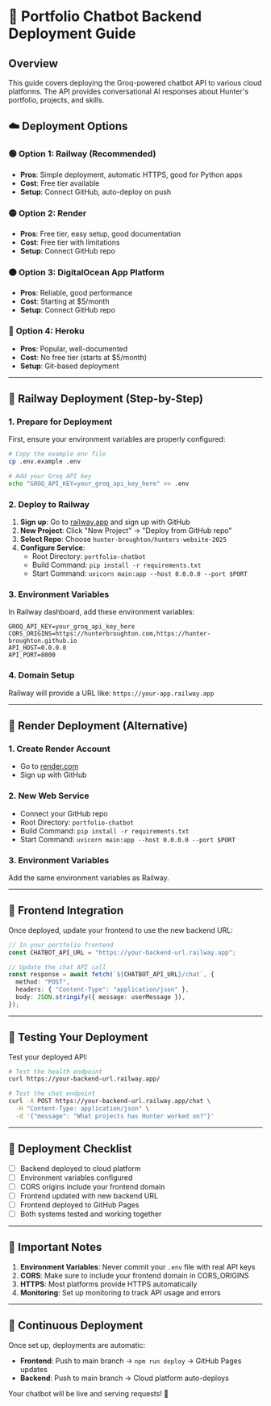 # 🚀 Portfolio Chatbot Backend Deployment Guide

## Overview

This guide covers deploying the Groq-powered chatbot API to various cloud platforms. The API provides conversational AI responses about Hunter's portfolio, projects, and skills.

## ☁️ Deployment Options

### 🟢 **Option 1: Railway (Recommended)**

- **Pros**: Simple deployment, automatic HTTPS, good for Python apps
- **Cost**: Free tier available
- **Setup**: Connect GitHub, auto-deploy on push

### 🟡 **Option 2: Render**

- **Pros**: Free tier, easy setup, good documentation
- **Cost**: Free tier with limitations
- **Setup**: Connect GitHub repo

### 🟠 **Option 3: DigitalOcean App Platform**

- **Pros**: Reliable, good performance
- **Cost**: Starting at $5/month
- **Setup**: Connect GitHub repo

### 🔵 **Option 4: Heroku**

- **Pros**: Popular, well-documented
- **Cost**: No free tier (starts at $5/month)
- **Setup**: Git-based deployment

---

## 🚂 Railway Deployment (Step-by-Step)

### 1. Prepare for Deployment

First, ensure your environment variables are properly configured:

```bash
# Copy the example env file
cp .env.example .env

# Add your Groq API key
echo "GROQ_API_KEY=your_groq_api_key_here" >> .env
```

### 2. Deploy to Railway

1. **Sign up**: Go to [railway.app](https://railway.app) and sign up with GitHub
2. **New Project**: Click "New Project" → "Deploy from GitHub repo"
3. **Select Repo**: Choose `hunter-broughton/hunters-website-2025`
4. **Configure Service**:
   - Root Directory: `portfolio-chatbot`
   - Build Command: `pip install -r requirements.txt`
   - Start Command: `uvicorn main:app --host 0.0.0.0 --port $PORT`

### 3. Environment Variables

In Railway dashboard, add these environment variables:

```
GROQ_API_KEY=your_groq_api_key_here
CORS_ORIGINS=https://hunterbroughton.com,https://hunter-broughton.github.io
API_HOST=0.0.0.0
API_PORT=8000
```

### 4. Domain Setup

Railway will provide a URL like: `https://your-app.railway.app`

---

## 🎨 Render Deployment (Alternative)

### 1. Create Render Account

- Go to [render.com](https://render.com)
- Sign up with GitHub

### 2. New Web Service

- Connect your GitHub repo
- Root Directory: `portfolio-chatbot`
- Build Command: `pip install -r requirements.txt`
- Start Command: `uvicorn main:app --host 0.0.0.0 --port $PORT`

### 3. Environment Variables

Add the same environment variables as Railway.

---

## 🔧 Frontend Integration

Once deployed, update your frontend to use the new backend URL:

```typescript
// In your portfolio frontend
const CHATBOT_API_URL = "https://your-backend-url.railway.app";

// Update the chat API call
const response = await fetch(`${CHATBOT_API_URL}/chat`, {
  method: "POST",
  headers: { "Content-Type": "application/json" },
  body: JSON.stringify({ message: userMessage }),
});
```

---

## 🧪 Testing Your Deployment

Test your deployed API:

```bash
# Test the health endpoint
curl https://your-backend-url.railway.app/

# Test the chat endpoint
curl -X POST https://your-backend-url.railway.app/chat \
  -H "Content-Type: application/json" \
  -d '{"message": "What projects has Hunter worked on?"}'
```

---

## 📝 Deployment Checklist

- [ ] Backend deployed to cloud platform
- [ ] Environment variables configured
- [ ] CORS origins include your frontend domain
- [ ] Frontend updated with new backend URL
- [ ] Frontend deployed to GitHub Pages
- [ ] Both systems tested and working together

---

## 🚨 Important Notes

1. **Environment Variables**: Never commit your `.env` file with real API keys
2. **CORS**: Make sure to include your frontend domain in CORS_ORIGINS
3. **HTTPS**: Most platforms provide HTTPS automatically
4. **Monitoring**: Set up monitoring to track API usage and errors

---

## 🔄 Continuous Deployment

Once set up, deployments are automatic:

- **Frontend**: Push to main branch → `npm run deploy` → GitHub Pages updates
- **Backend**: Push to main branch → Cloud platform auto-deploys

Your chatbot will be live and serving requests! 🎉
